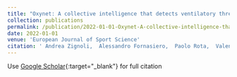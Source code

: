 ```yaml
---
title: "Oxynet: A collective intelligence that detects ventilatory thresholds in cardiopulmonary exercise tests"
collection: publications
permalink: /publication/2022-01-01-Oxynet-A-collective-intelligence-that-detects-ventilatory-thresholds-in-cardiopulmonary-exercise-tests
date: 2022-01-01
venue: 'European Journal of Sport Science'
citation: ' Andrea Zignoli,  Alessandro Fornasiero,  Paolo Rota,  Valentina Muollo,  LA Peyr{\&apos;e}-Tartaruga,  DA Low,  FY Fontana,  D Besson,  Martin P{\&quot;u}hringer,  Susanne Ring-Dimitriou, &quot;Oxynet: A collective intelligence that detects ventilatory thresholds in cardiopulmonary exercise tests.&quot; European Journal of Sport Science, 2022.'
---
```

Use [Google Scholar](https://scholar.google.com/scholar?q=Oxynet:+A+collective+intelligence+that+detects+ventilatory+thresholds+in+cardiopulmonary+exercise+tests){:target="_blank"} for full citation